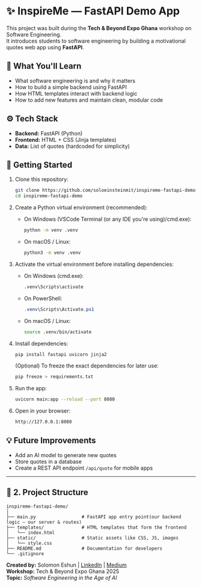 # ✨ InspireMe — FastAPI Demo App

This project was built during the **Tech & Beyond Expo Ghana** workshop on Software Engineering.  
It introduces students to software engineering by building a motivational quotes web app using **FastAPI**.

## 🧠 What You'll Learn

- What software engineering is and why it matters
- How to build a simple backend using FastAPI
- How HTML templates interact with backend logic
- How to add new features and maintain clean, modular code

## ⚙️ Tech Stack

- **Backend:** FastAPI (Python)
- **Frontend:** HTML + CSS (Jinja templates)
- **Data:** List of quotes (hardcoded for simplicity)

## 🚀 Getting Started

1. Clone this repository:

   ```bash
   git clone https://github.com/soloeinsteinmit/inspireme-fastapi-demo.git
   cd inspireme-fastapi-demo
   ```

2. Create a Python virtual environment (recommended):

   - On Windows (VSCode Terminal (or any IDE you're using)/cmd.exe):

     ```cmd
     python -m venv .venv
     ```

   - On macOS / Linux:

     ```bash
     python3 -m venv .venv
     ```

3. Activate the virtual environment before installing dependencies:

   - On Windows (cmd.exe):

     ```cmd
     .venv\Scripts\activate
     ```

   - On PowerShell:

     ```powershell
     .venv\Scripts\Activate.ps1
     ```

   - On macOS / Linux:

     ```bash
     source .venv/bin/activate
     ```

4. Install dependencies:

   ```bash
   pip install fastapi uvicorn jinja2
   ```

   (Optional) To freeze the exact dependencies for later use:

   ```bash
   pip freeze > requirements.txt
   ```

5. Run the app:

   ```bash
   uvicorn main:app --reload --port 8080
   ```

6. Open in your browser:

   ```txt
   http://127.0.0.1:8080
   ```

## 💡 Future Improvements

- Add an AI model to generate new quotes
- Store quotes in a database
- Create a REST API endpoint `/api/quote` for mobile apps

---

## 🧩 2. Project Structure

```
inspireme-fastapi-demo/
│
├── main.py                 # FastAPI app entry point(our backend logic — our server & routes)
├── templates/              # HTML templates that form the frontend
│   └── index.html
├── static/                 # Static assets like CSS, JS, images
│   └── style.css
├── README.md               # Documentation for developers
└── .gitignore
```

**Created by:** Solomon Eshun | [LinkedIn](https://www.linkedin.com/in/solomon-eshun-788568177/) | [Medium](https://soloshun.medium.com/) <br/>
**Workshop:** Tech & Beyond Expo Ghana 2025 <br/>
**Topic:** _Software Engineering in the Age of AI_
